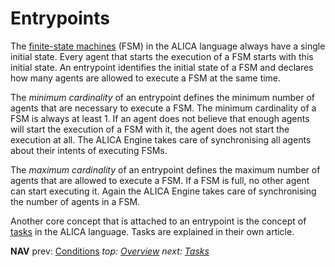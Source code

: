 # Entrypoints

The [finite-state machines](finite-state_machines.md) (FSM) in the ALICA language always have a single initial state. Every agent that starts the execution of a FSM starts with this initial state. An entrypoint identifies the initial state of a FSM and declares how many agents are allowed to execute a FSM at the same time. 

The *minimum cardinality* of an entrypoint defines the minimum number of agents that are necessary to execute a FSM. The minimum cardinality of a FSM is always at least 1. If an agent does not believe that enough agents will start the execution of a FSM with it, the agent does not start the execution at all. The ALICA Engine takes care of synchronising all agents about their intents of executing FSMs. 

The *maximum cardinality* of an entrypoint defines the maximum number of agents that are allowed to execute a FSM. If a FSM is full, no other agent can start executing it. Again the ALICA Engine takes care of synchronising the number of agents in a FSM.

Another core concept that is attached to an entrypoint is the concept of [tasks](tasks.md) in the ALICA language. Tasks are explained in their own article.

**NAV** prev: [Conditions](conditions.md) *top: [Overview](README.md)* *next: [Tasks](tasks.md)*